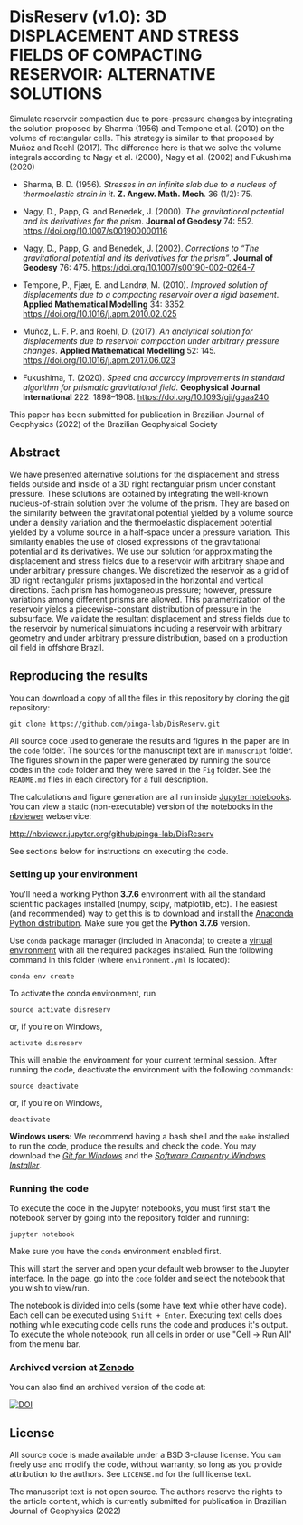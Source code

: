# DisReserv (v1.0): 3D DISPLACEMENT AND STRESS FIELDS OF COMPACTING RESERVOIR: ALTERNATIVE SOLUTIONS

Simulate reservoir compaction due to pore-pressure changes by integrating the
solution proposed by Sharma (1956) and Tempone et al. (2010) on the volume of
rectangular cells.
This strategy is similar to that proposed by Muñoz and Roehl (2017).
The difference here is that we solve the volume integrals according to
Nagy et al. (2000), Nagy et al. (2002) and Fukushima (2020)

* Sharma, B. D. (1956). *Stresses in an infinite slab due to a nucleus of
thermoelastic strain in it*. **Z. Angew. Math. Mech**. 36 (1/2): 75.

* Nagy, D., Papp, G. and Benedek, J. (2000). *The gravitational potential and
its derivatives for the prism*. **Journal of Geodesy** 74: 552.
https://doi.org/10.1007/s001900000116

* Nagy, D., Papp, G. and Benedek, J. (2002). *Corrections to “The gravitational
potential and its derivatives for the prism”*. **Journal of Geodesy** 76: 475.
https://doi.org/10.1007/s00190-002-0264-7

* Tempone, P., Fjær, E. and Landrø, M. (2010). *Improved solution of
displacements due to a compacting reservoir over a rigid basement*.
**Applied Mathematical Modelling** 34: 3352. https://doi.org/10.1016/j.apm.2010.02.025

* Muñoz, L. F. P. and Roehl, D. (2017). *An analytical solution for
displacements due to reservoir compaction under arbitrary pressure changes*.
**Applied Mathematical Modelling** 52: 145. https://doi.org/10.1016/j.apm.2017.06.023

* Fukushima, T. (2020). *Speed and accuracy improvements in standard algorithm for prismatic gravitational field*.
**Geophysical Journal International** 222: 1898–1908.
https://doi.org/10.1093/gji/ggaa240


This paper has been submitted for publication in Brazilian Journal of Geophysics (2022) of the Brazilian Geophysical Society



## Abstract

We have presented alternative solutions for the displacement and stress fields outside and inside of a 3D right rectangular prism  under constant pressure. These solutions are obtained by integrating the well-known nucleus-of-strain solution over the volume of the prism. They are based on the similarity between the gravitational potential yielded by a volume source under a density variation and the thermoelastic displacement potential yielded by a volume source in a half-space under a pressure variation. This similarity enables the use of closed expressions of the gravitational potential 
and its derivatives. We use our solution for approximating the displacement and stress fields
due to a reservoir with arbitrary shape and under arbitrary pressure changes.
We discretized the reservoir as a grid of 3D right rectangular prisms  juxtaposed in the horizontal and vertical directions. Each prism has homogeneous pressure; however, pressure variations among different prisms are allowed.  This parametrization of the reservoir yields a piecewise-constant distribution of pressure in the subsurface.  We validate the resultant displacement and stress fields due to the reservoir by numerical simulations including a reservoir with arbitrary geometry and under arbitrary pressure distribution, based on a production oil field in offshore Brazil.


## Reproducing the results

You can download a copy of all the files in this repository by cloning the
[git](https://git-scm.com/) repository:

    git clone https://github.com/pinga-lab/DisReserv.git


All source code used to generate the results and figures in the paper are in
the `code` folder. The sources for the manuscript text are in `manuscript` folder.
The figures shown in the paper were generated by running the source codes in the  `code` folder and they were saved in the  `Fig` folder.
See the `README.md` files in each directory for a full description.

The calculations and figure generation are all run inside
[Jupyter notebooks](http://jupyter.org/).
You can view a static (non-executable) version of the notebooks in the
[nbviewer](https://nbviewer.jupyter.org/) webservice:

http://nbviewer.jupyter.org/github/pinga-lab/DisReserv

See sections below for instructions on executing the code.


### Setting up your environment

You'll need a working Python **3.7.6** environment with all the standard
scientific packages installed (numpy, scipy, matplotlib, etc).  The easiest
(and recommended) way to get this is to download and install the
[Anaconda Python distribution](http://continuum.io/downloads#all).
Make sure you get the **Python 3.7.6** version.

Use `conda` package manager (included in Anaconda) to create a
[virtual environment](https://conda.io/docs/using/envs.html) with
all the required packages installed.
Run the following command in this folder (where `environment.yml`
is located):

    conda env create

To activate the conda environment, run

    source activate disreserv

or, if you're on Windows,

    activate disreserv

This will enable the environment for your current terminal session.
After running the code, deactivate the environment with the following
commands:

    source deactivate

or, if you're on Windows,

    deactivate


**Windows users:** We recommend having a bash shell and the `make` installed
to run the code, produce the results and check the code. You may download the
[*Git for Windows*](https://git-for-windows.github.io/) and the
[*Software Carpentry Windows Installer*](https://github.com/swcarpentry/windows-installer/releases).


### Running the code

To execute the code in the Jupyter notebooks, you must first start the
notebook server by going into the repository folder and running:

    jupyter notebook

Make sure you have the `conda` environment enabled first.

This will start the server and open your default web browser to the Jupyter
interface. In the page, go into the `code` folder and select the
notebook that you wish to view/run.

The notebook is divided into cells (some have text while other have code).
Each cell can be executed using `Shift + Enter`.
Executing text cells does nothing while executing code cells runs the code
and produces it's output.
To execute the whole notebook, run all cells in order or use "Cell -> Run All"
from the menu bar.


### Archived version at [Zenodo](https://zenodo.org/)

You can also find an archived version of the code at:

[![DOI](https://zenodo.org/badge/DOI/10.5281/zenodo.7065726.svg)](https://doi.org/10.5281/zenodo.7065726)


## License

All source code is made available under a BSD 3-clause license.  You can freely
use and modify the code, without warranty, so long as you provide attribution
to the authors.  See `LICENSE.md` for the full license text.

The manuscript text is not open source. The authors reserve the rights to the
article content, which is currently submitted for publication in  Brazilian Journal of Geophysics (2022) 
